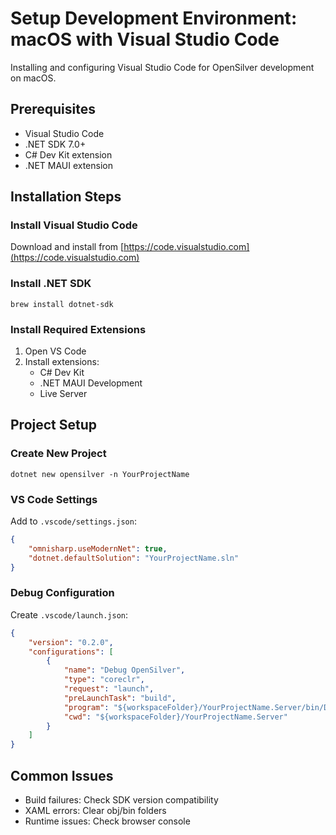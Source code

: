 # Setup Development Environment: macOS with Visual Studio Code

Installing and configuring Visual Studio Code for OpenSilver development on macOS.

## Prerequisites

- Visual Studio Code
- .NET SDK 7.0+
- C# Dev Kit extension
- .NET MAUI extension

## Installation Steps

### Install Visual Studio Code

Download and install from [https://code.visualstudio.com](https://code.visualstudio.com)

### Install .NET SDK
```brew
brew install dotnet-sdk
```
### Install Required Extensions

1. Open VS Code
2. Install extensions:
   - C# Dev Kit
   - .NET MAUI Development
   - Live Server

## Project Setup

### Create New Project
```
dotnet new opensilver -n YourProjectName
```
### VS Code Settings

Add to `.vscode/settings.json`:
```json
{
    "omnisharp.useModernNet": true,
    "dotnet.defaultSolution": "YourProjectName.sln"
}
```
### Debug Configuration 

Create `.vscode/launch.json`:
```json
{
    "version": "0.2.0",
    "configurations": [
        {
            "name": "Debug OpenSilver",
            "type": "coreclr",
            "request": "launch",
            "preLaunchTask": "build",
            "program": "${workspaceFolder}/YourProjectName.Server/bin/Debug/net7.0/YourProjectName.Server.dll",
            "cwd": "${workspaceFolder}/YourProjectName.Server"
        }
    ]
}
```
## Common Issues

- Build failures: Check SDK version compatibility
- XAML errors: Clear obj/bin folders
- Runtime issues: Check browser console